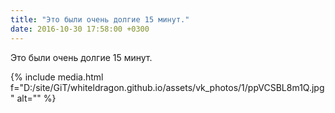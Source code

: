 ```yaml
---
title: "Это были очень долгие 15 минут."
date: 2016-10-30 17:58:00 +0300
---
```


Это были очень долгие 15 минут.

{% include media.html f="D:/site/GiT/whiteldragon.github.io/assets/vk_photos/1/ppVCSBL8m1Q.jpg" alt="" %}
